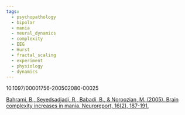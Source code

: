 ```yaml
---
tags:
  - psychopathology
  - bipolar
  - mania
  - neural_dynamics
  - complexity
  - EEG
  - Hurst
  - fractal_scaling
  - experiment
  - physiology
  - dynamics
---
```

10.1097/00001756-200502080-00025

[Bahrami, B., Seyedsadjadi, R., Babadi, B., & Noroozian, M. (2005). Brain complexity increases in mania. Neuroreport, 16(2), 187-191.](https://journals.lww.com/neuroreport/fulltext/2005/02080/brain_complexity_increases_in_mania.25.aspx)

